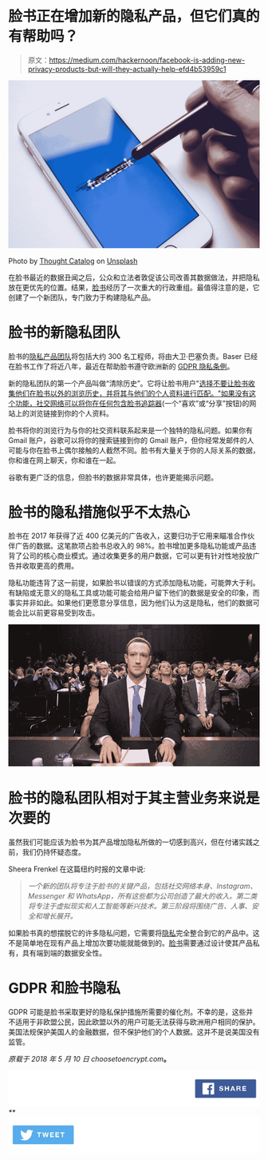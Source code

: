 # 脸书正在增加新的隐私产品，但它们真的有帮助吗？

> 原文：<https://medium.com/hackernoon/facebook-is-adding-new-privacy-products-but-will-they-actually-help-efd4b53959c1>

![](img/943bff33dd2613e3237a01d751bae068.png)

Photo by [Thought Catalog](https://unsplash.com/@thoughtcatalog?utm_source=medium&utm_medium=referral) on [Unsplash](https://unsplash.com?utm_source=medium&utm_medium=referral)

在脸书最近的数据丑闻之后，公众和立法者敦促该公司改善其数据做法，并把隐私放在更优先的位置。结果，[脸书](https://hackernoon.com/tagged/facebook)经历了一次重大的行政重组。最值得注意的是，它创建了一个新团队，专门致力于构建隐私产品。

# 脸书的新隐私团队

脸书的[隐私产品团队](https://www.recode.net/2018/5/8/17331268/facebook-mark-zuckerberg-cambridge-analytica-privacy)将包括大约 300 名工程师，将由大卫·巴塞负责。Baser 已经在脸书工作了将近八年，最近在帮助脸书遵守欧洲新的 [GDPR 隐私条例](https://choosetoencrypt.com/privacy/general-data-protection-regulation-gdpr-and-private-search-engines/)。

新的隐私团队的第一个产品叫做“清除历史”。它将让脸书用户"[选择不要让脸书收集他们在脸书以外的浏览历史，并将其与他们的个人资料进行匹配。"如果没有这个功能，社交网络可以将你在任何包含](https://www.recode.net/2018/5/1/17307224/facebook-data-collection-opt-out-browsing-history-targeted-ads)[脸书追踪器](https://choosetoencrypt.com/privacy/98-things-facebook-is-tracking-about-you-and-everyone-else/)(一个“喜欢”或“分享”按钮)的网站上的浏览链接到你的个人资料。

脸书将你的浏览行为与你的社交资料联系起来是一个独特的隐私问题。如果你有 Gmail 账户，谷歌可以将你的搜索链接到你的 Gmail 账户，但你经常发邮件的人可能与你在脸书上偶尔接触的人截然不同。脸书有大量关于你的人际关系的数据，你和谁在网上聊天，你和谁在一起。

谷歌有更广泛的信息，但脸书的数据非常具体，也许更能揭示问题。

# 脸书的隐私措施似乎不太热心

脸书在 2017 年获得了近 400 亿美元的广告收入，这要归功于它用来瞄准合作伙伴广告的数据。这笔款项占脸书总收入的 98%。脸书增加更多隐私功能或产品违背了公司的核心商业模式。通过收集更多的用户数据，它可以更有针对性地投放广告并收取更高的费用。

隐私功能违背了这一前提，如果脸书以错误的方式添加隐私功能，可能弊大于利。有缺陷或无意义的隐私工具或功能可能会给用户留下他们的数据是安全的印象，而事实并非如此。如果他们更愿意分享信息，因为他们认为这是隐私，他们的数据可能会比以前更容易受到攻击。

![](img/b68278e3bc44f87a4cb2a65e5c2fbf34.png)

# 脸书的隐私团队相对于其主营业务来说是次要的

虽然我们可能应该为脸书为其产品增加隐私所做的一切感到高兴，但在付诸实践之前，我们仍持怀疑态度。

Sheera Frenkel 在这篇纽约时报的文章中说:

> *一个新的团队将专注于脸书的关键产品，包括社交网络本身、Instagram、Messenger 和 WhatsApp，所有这些都为公司创造了最大的收入。第二类将专注于虚拟现实和人工智能等新兴技术。第三阶段将围绕广告、人事、安全和增长展开。*

如果脸书真的想摆脱它的许多隐私问题，它需要将[隐私](https://choosetoencrypt.com/privacy/privacy-is-the-internets-most-important-afterthought/)完全整合到它的产品中。这不是简单地在现有产品上增加次要功能就能做到的。[脸书](https://hackernoon.com/why-facebook-is-the-perfect-representative-of-techs-privacy-problem-5e5c29063d47)需要通过设计使其产品私有，具有端到端的数据安全性。

# GDPR 和脸书隐私

GDPR 可能是脸书采取更好的隐私保护措施所需要的催化剂。不幸的是，这些并不适用于非欧盟公民，因此欧盟以外的用户可能无法获得与欧洲用户相同的保护。美国法规保护美国人的金融数据，但不保护他们的个人数据。这并不是说美国没有监管。

*原载于 2018 年 5 月 10 日 choosetoencrypt.com*[](https://choosetoencrypt.com/news/facebook-is-adding-new-privacy-products-but-will-they-actually-help/)**。**

*[![](img/369c47f55bb7fc6bf3c9eecb5012076d.png)](https://www.facebook.com/sharer/sharer.php?u=https%3A//hackernoon.com/facebook-is-adding-new-privacy-products-but-will-they-actually-help-efd4b53959c1)**![](img/499eaff0a68dbf808087e8e20413316a.png)*